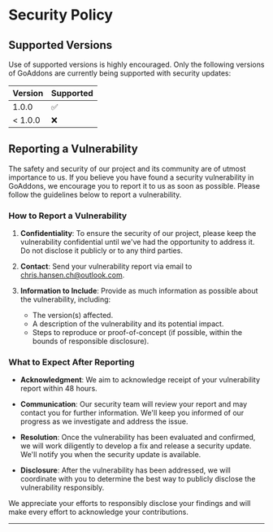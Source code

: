 # Security Policy

## Supported Versions

Use of supported versions is highly encouraged. Only the following versions of GoAddons are currently being supported with security updates:

| Version | Supported          |
| ------- | ------------------ |
| 1.0.0   | :white_check_mark: |
| < 1.0.0 | :x:                |

## Reporting a Vulnerability

The safety and security of our project and its community are of utmost importance to us. If you believe you have found a security vulnerability in GoAddons, we encourage you to report it to us as soon as possible. Please follow the guidelines below to report a vulnerability.

### How to Report a Vulnerability

1. **Confidentiality**: To ensure the security of our project, please keep the vulnerability confidential until we've had the opportunity to address it. Do not disclose it publicly or to any third parties.
   
2. **Contact**: Send your vulnerability report via email to chris.hansen.ch@outlook.com.

3. **Information to Include**: Provide as much information as possible about the vulnerability, including:
   - The version(s) affected.
   - A description of the vulnerability and its potential impact.
   - Steps to reproduce or proof-of-concept (if possible, within the bounds of responsible disclosure).

### What to Expect After Reporting

- **Acknowledgment**: We aim to acknowledge receipt of your vulnerability report within 48 hours.
  
- **Communication**: Our security team will review your report and may contact you for further information. We'll keep you informed of our progress as we investigate and address the issue.
  
- **Resolution**: Once the vulnerability has been evaluated and confirmed, we will work diligently to develop a fix and release a security update. We'll notify you when the security update is available.

- **Disclosure**: After the vulnerability has been addressed, we will coordinate with you to determine the best way to publicly disclose the vulnerability responsibly.

We appreciate your efforts to responsibly disclose your findings and will make every effort to acknowledge your contributions.

---
